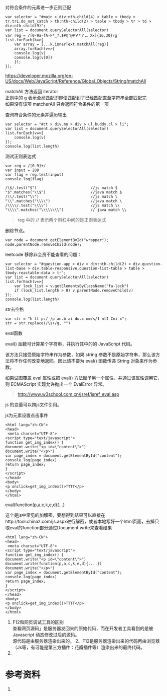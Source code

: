 对符合条件的元素进一步正则匹配  

```
var selector = "#main > div:nth-child(4) > table > tbody > tr.tr1.do_not_catch > th:nth-child(2) > table > tbody > tr > td > div:nth-child(9)";
var list = document.querySelectorAll(selector)
var reg = /[0-9a-fA-F*_?.$#@'@#￥*？，。Xx]{16,30}/g
list.forEach(k=>{
    var array = [...k.innerText.matchAll(reg)]
    array.forEach(v=>{
    console.log(v)
    console.log(v[0])
    });
});
```

https://developer.mozilla.org/en-US/docs/Web/JavaScript/Reference/Global_Objects/String/matchAll  

matchAll 方法返回 iterator  
正则中的 g 表示全局匹配即即便匹配到了已经匹配直至字符串全部匹配完  
如果没有该项 matcherAll 只会返回符合条件的第一项

查询符合条件的元素并遍历输出

```
var selector = "#ct > div.mn > div > ul.buddy.cl > li";
var list = document.querySelectorAll(selector)
list.forEach(v=>{  
    console.log(v)
});
console.log(list.length)
```

测试正则表达式

```
var reg = /[0-9]+/
var input = 289
var flag = reg.test(input)
console.log(flag)
```

```
/\$/.test("$")                        //js match $
"$".matches("\\$")                    //java match $
/\\/.test("\\")                       //js match \
"\\".matches("\\\\")                  //java match \
/\\\\/.test("\\\\")                   //js match \\
"\\\\".matches("\\\\\\\\")            // java match \\
```

> reg 中的 // 表示两个斜杠中间的是正则表达式

删除节点。

```
var node = document.getElementById("wrapper");
node.parentNode.removeChild(node);
```

leetcode 移除非会员不能查看的问题：

```
var selector = "#question-app > div > div:nth-child(2) > div.question-list-base > div.table-responsive.question-list-table > table > tbody.reactable-data > tr";
var list = document.querySelectorAll(selector)
list.forEach(v=>{
    var lock_list = v.getElementsByClassName("fa-lock")
    if (lock_list.length > 0) v.parentNode.removeChild(v)
});
console.log(list.length)
```

str去空格
```
var str = "h tt p:/ /p an.b ai du.c om/s/1 ntI Cni x";
str = str.replace(/\s+/g, "")
```

eval函数

eval() 函数可计算某个字符串，并执行其中的的 JavaScript 代码。

该方法只接受原始字符串作为参数，如果 string 参数不是原始字符串，那么该方法将不作任何改变地返回。因此请不要为 eval() 函数传递 String 对象来作为参数。

如果试图覆盖 eval 属性或把 eval() 方法赋予另一个属性，并通过该属性调用它，则 ECMAScript 实现允许抛出一个 EvalError 异常。

> http://www.w3school.com.cn/jsref/jsref_eval.asp


js 的变量可以跨js文件引用。


js为元素设置点击事件
```
<html lang="zh-CN">
<head>
 <meta charset="UTF-8">
<script type="text/javascript">
function get_img_index() {
document.write("<p id=\"content\">")
document.write("</p>")
var page_index = document.getElementById("content");
console.log(page_index)
return page_index;
}
</script>
</head>
<body>
<p onclick=get_img_index()>TTTT</p>
</body>
</html>

```


eval(function(p,a,c,k,e,d){...} 

这个是js中常见的加解密，要想得到结果可以直接在http://tool.chinaz.com/js.aspx进行解密，或者本地写好一个html页面，去掉只取eval的function部分通过Document.write来查看结果
```
<html lang="zh-CN">
<head>
 <meta charset="UTF-8">
<script type="text/javascript">
function get_img_index() {
document.write("<p id=\"content\">")
document.write(function(p,a,c,k,e,d){....})
document.write("</p>")
var page_index = document.getElementById("content");
console.log(page_index)
return page_index;
}
</script>
</head>
<body>
<p onclick=get_img_index()>TTTT</p>
</body>
</html>

```

1. F12和网页调试工具的区别  
查看网页源码」是服务器发回来的原始代码，而在开发者工具看到的是被 Javascript 动态修改过后的源码。  
源代码是由服务器渲染出来的。 2、F12是服务器渲染出来的代码再由浏览器（Js等，有可能是第三方插件：花瓣插件等）渲染出来的最终代码。
2. 

# 参考资料
1. []()
